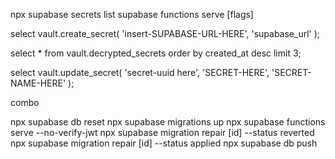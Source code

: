 npx supabase secrets list
supabase functions serve [flags]

select vault.create_secret(
  'insert-SUPABASE-URL-HERE',
  'supabase_url'
);

select * 
from vault.decrypted_secrets 
order by created_at desc 
limit 3;

select
  vault.update_secret(
    'secret-uuid here',
    'SECRET-HERE',
    'SECRET-NAME-HERE'
  );


combo

npx supabase db reset
npx supabase migrations up
npx supabase functions serve --no-verify-jwt
npx supabase migration repair [id] --status reverted
npx supabase migration repair [id] --status applied
npx supabase db push